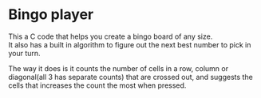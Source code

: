 # Bingo player
This a C code that helps you create a bingo board of any size.\
It also has a built in algorithm to figure out the next best number to pick in your turn.

The way it does is it counts the number of cells in a row, column or diagonal(all 3 has separate counts) that are crossed out, and suggests the cells that increases the count the most when pressed.

